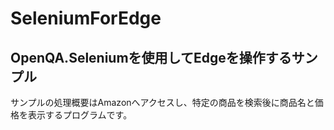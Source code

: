 # SeleniumForEdge

## OpenQA.Seleniumを使用してEdgeを操作するサンプル

サンプルの処理概要はAmazonへアクセスし、特定の商品を検索後に商品名と価格を表示するプログラムです。


